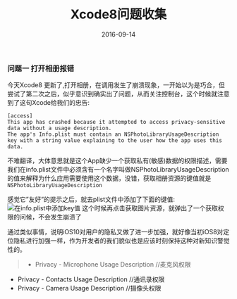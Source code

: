 ﻿---
layout: post
title: "Xcode8问题收集"
date: 2016-09-14 
categories: iOS
comments: false
tags: OC
---
### 问题一 打开相册报错
今天Xcode8 更新了,打开相册，在调用发生了崩溃现象，一开始以为是巧合，但尝试了第二次之后，似乎意识到确实出了问题，从而关注控制台，这个时候就注意到了这句Xcode给我们的忠告:
```
[access] 
This app has crashed because it attempted to access privacy-sensitive data without a usage description.  
The app's Info.plist must contain an NSPhotoLibraryUsageDescription key with a string value explaining to the user how the app uses this data.
```
<!-- more -->
不难翻译，大体意思就是这个App缺少一个获取私有(敏感)数据的权限描述，需要我们在info.plist文件中必须含有一个名字叫做NSPhotoLibraryUsageDescription的值来解释为什么应用需要使用这个数据，没错，获取相册资源的键值就是`NSPhotoLibraryUsageDescription`

感觉它”友好”的提示之后，就去plist文件中添加了下面的键值:
![在info.plist中添加key值](/assets/blogImg/添加照片key值.png)
这个时候再点击获取图片资源，就弹出了一个获取权限的问候，不会发生崩溃了

通过类似事情，说明iOS10对用户的隐私又做了进一步加强，就好像当初iOS8对定位隐私进行加强一样，作为开发者的我们貌似也是应该时刻保持这种对新知识警觉性的。
> - Privacy - Microphone Usage Description //麦克风权限
- Privacy - Contacts Usage Description   //通讯录权限
- Privacy - Camera Usage Description     //摄像头权限




